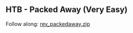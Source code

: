 ## HTB - Packed Away (Very Easy)
Follow along: [rev_packedaway.zip](https://github.com/hackthebox/cyber-apocalypse-2024/blob/main/reversing/%5BVery%20Easy%5D%20PackedAway/release/rev_packedaway.zip)

